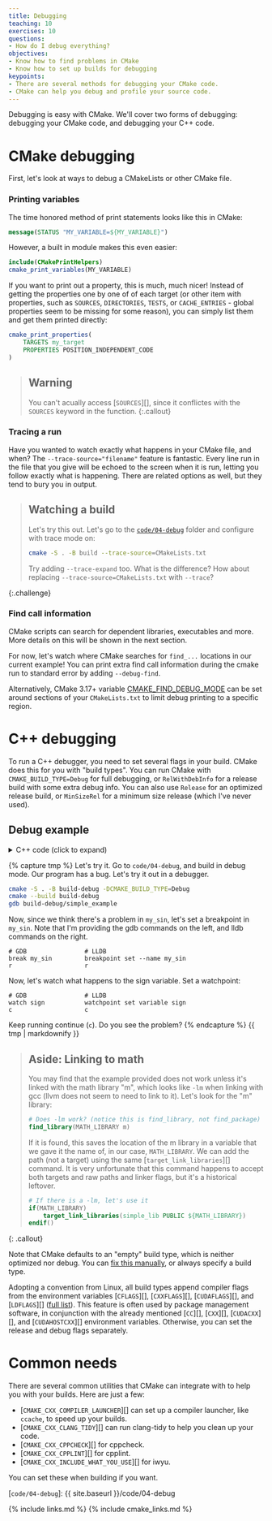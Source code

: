 ```yaml
---
title: Debugging
teaching: 10
exercises: 10
questions:
- How do I debug everything?
objectives:
- Know how to find problems in CMake
- Know how to set up builds for debugging
keypoints:
- There are several methods for debugging your CMake code.
- CMake can help you debug and profile your source code.
---
```


Debugging is easy with CMake. We'll cover two forms of debugging: debugging your CMake code, and
debugging your C++ code.


# CMake debugging

First, let's look at ways to debug a CMakeLists or other CMake file.

### Printing variables

The time honored method of print statements looks like this in CMake:

```cmake
message(STATUS "MY_VARIABLE=${MY_VARIABLE}")
```

However, a built in module makes this even easier:

```cmake
include(CMakePrintHelpers)
cmake_print_variables(MY_VARIABLE)
```

If you want to print out a property, this is much, much nicer! Instead of getting the properties one
by one of of each target (or other item with properties, such as `SOURCES`, `DIRECTORIES`, `TESTS`,
or `CACHE_ENTRIES` - global properties seem to be missing for some reason), you can simply list them
and get them printed directly:

```cmake
cmake_print_properties(
    TARGETS my_target
    PROPERTIES POSITION_INDEPENDENT_CODE
)
```

> ## Warning
>
> You can't acually access [`SOURCES`][], since it conflictes with the `SOURCES` keyword in the
> function.
{:.callout}


### Tracing a run

Have you wanted to watch exactly what happens in your CMake file, and when? The
`--trace-source="filename"` feature is fantastic. Every line run in the file that you give will be
echoed to the screen when it is run, letting you follow exactly what is happening. There are related
options as well, but they tend to bury you in output.

> ## Watching a build
> Let's try this out. Let's go to the [`code/04-debug`]() folder and configure with trace mode on:
>
> ```bash
> cmake -S . -B build --trace-source=CMakeLists.txt
> ```
>
> Try adding `--trace-expand` too. What is the difference? How about replacing
> `--trace-source=CMakeLists.txt` with `--trace`?
>
{:.challenge}


### Find call information

CMake scripts can search for dependent libraries, executables and more.
More details on this will be shown in the next section.

For now, let's watch where CMake searches for `find_...` locations in our current example!
You can print extra find call information during the cmake run to standard error by adding `--debug-find`.

Alternatively, CMake 3.17+ variable [CMAKE_FIND_DEBUG_MODE](https://cmake.org/cmake/help/latest/variable/CMAKE_FIND_DEBUG_MODE.html) can be set around sections of your `CMakeLists.txt` to limit debug printing to a specific region.


# C++ debugging

To run a C++ debugger, you need to set several flags in your build. CMake does this for you with
"build types". You can run CMake with `CMAKE_BUILD_TYPE=Debug` for full debugging, or
`RelWithDebInfo` for a release build with some extra debug info. You can also use `Release` for an
optimized release build, or `MinSizeRel` for a minimum size release (which I've never used).

<div class="challenge"><h2>Debug example</h2>

<details><summary>C++ code (click to expand)</summary>
{% include hl_code.html lang="cmake" file="code/04-debug/simple_lib.c" %}
</details>

{% capture tmp %}
Let's try it. Go to `code/04-debug`, and build in debug mode. Our program has a bug. Let's try it
out in a debugger.

```bash
cmake -S . -B build-debug -DCMAKE_BUILD_TYPE=Debug
cmake --build build-debug
gdb build-debug/simple_example
```

Now, since we think there's a problem in `my_sin`, let's set a breakpoint in `my_sin`. Note that
I'm providing the gdb commands on the left, and lldb commands on the right.

```
# GDB                # LLDB
break my_sin         breakpoint set --name my_sin
r                    r
```

Now, let's watch what happens to the sign variable. Set a watchpoint:

```
# GDB                # LLDB
watch sign           watchpoint set variable sign
c                    c
```

Keep running continue (`c`). Do you see the problem?
{% endcapture %}
{{ tmp | markdownify }}
</div>

> ## Aside: Linking to math
>
> You may find that the example provided does not work unless it's linked with the math library "m",
> which looks like `-lm` when linking with gcc (llvm does not seem to need to link to it). Let's
> look for the "m" library:
>
> ~~~cmake
> # Does -lm work? (notice this is find_library, not find_package)
> find_library(MATH_LIBRARY m)
> ~~~
>
> If it is found, this saves the location of the m library in a variable that we gave it the name
> of, in our case, `MATH_LIBRARY`. We can add the path (not a target) using the same
> [`target_link_libraries`][] command. It is very unfortunate that this command happens to accept
> both targets and raw paths and linker flags, but it's a historical leftover.
>
> ~~~cmake
> # If there is a -lm, let's use it
> if(MATH_LIBRARY)
>     target_link_libraries(simple_lib PUBLIC ${MATH_LIBRARY})
> endif()
> ~~~
{: .callout}


Note that CMake defaults to an "empty" build type, which is neither optimized nor debug. You can
[fix this manually](https://cliutils.gitlab.io/modern-cmake/chapters/features.html), or always
specify a build type.

Adopting a convention from Linux, all build types append compiler flags from the environment variables [`CFLAGS`][], [`CXXFLAGS`][], [`CUDAFLAGS`][], and [`LDFLAGS`][] ([full list](https://cmake.org/cmake/help/latest/manual/cmake-env-variables.7.html#id4)). This feature is often used by package management software, in conjunction with the already mentioned [`CC`][], [`CXX`][], [`CUDACXX`][], and [`CUDAHOSTCXX`][] environment variables. Otherwise, you can set the release and debug flags separately.

# Common needs

There are several common utilities that CMake can integrate with to help you with your builds. Here
are just a few:

* [`CMAKE_CXX_COMPILER_LAUNCHER`][] can set up a compiler launcher, like `ccache`, to speed up your
  builds.
* [`CMAKE_CXX_CLANG_TIDY`][] can run clang-tidy to help you clean up your code.
* [`CMAKE_CXX_CPPCHECK`][] for cppcheck.
* [`CMAKE_CXX_CPPLINT`][] for cpplint.
* [`CMAKE_CXX_INCLUDE_WHAT_YOU_USE`][] for iwyu.

You can set these when building if you want.

[`code/04-debug`]: {{ site.baseurl }}/code/04-debug

{% include links.md %}
{% include cmake_links.md %}
